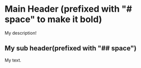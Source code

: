 # Main Header (prefixed with "# space" to make it bold)

My description!

## My sub header(prefixed with "## space")

My text.